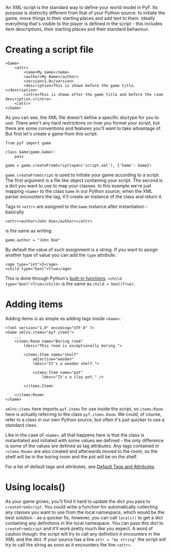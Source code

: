 An XML-script is the standard way to define your world model in PyF. Its purpose is distinctly different from that of your Python source: to initiate the game, move things to their starting places and add text to them. Ideally everything that's visible to the player is defined in the script - this includes item descriptions, their starting places and their standard behaviour.

# Creating a script file #

```
<Game>
	<attr>
		<name>My Game</name>
		<author>My Name</author>
		<version>1.0</version>
		<description>This is shown before the game title.</description>
		<intro>This is shown after the game title and before the room description.</intro>
	</attr>
</Game>
```

As you can see, the XML file doesn't define a specific doctype for you to use. There aren't any hard restrictions on how you format your script, but there are some conventions and features you'll want to take advantage of. But first let's create a game from this script:

```
from pyf import game

class Game(game.Game):
	pass
	
game = game.createFromScript(open('script.xml'), {'Game': Game})
```

`game.createFromScript` is used to initiate your game according to a script. The first argument is a file like object containing your script. The second is a dict you want to use to map your classes. In this example we're just mapping `<Game>` to the class `Game` in our Python source; when the XML parser encounters the tag, it'll create an instance of the class and return it.

Tags in `<attr>` are assigned to the `Game` instance after instantiation - basically
```
<attr><author>John Doe</author></attr>
```
is the same as writing:
```
game.author = "John Doe"
```
By default the value of such assignment is a string. If you want to assign another type of value you can add the `type` attribute.
```
<age type="int">5</age>
<child type="bool">True</age>
```
This is done through Python's [built-in functions](http://docs.python.org/library/functions.html). `<child type="bool">True</child>` is the same as `child = bool(True)`.

# Adding items #

Adding items is as simple as adding tags inside `<Game>`.
```
<?xml version="1.0" encoding="UTF-8" ?>
<Game xmlns:items="pyf.items">
	...
	<items:Room name="Boring room"
		ldesc="This room is exceptionally boring.">

		<items:Item name="shelf" 
			adjective="wooden" 
			ldesc="It's a wooden shelf.">
		
			<items:Item name="pot"
				ldesc="It's a clay pot." />
			
		</items:Item>

	</items:Room>
</Game>
```
`xmlns:items` here imports `pyf.items` for use inside the script, so `items:Room` here is actually referring to the class `pyf.items.Room`. We could, of course, refer to a class in our own Python source, but often it's just quicker to use a standard class.

Like in the case of `<Game>`, all that happens here is that the class is instantiated and initiated with some values we defined - the only difference is some of the values are defined as tag attributes. Any tags contained in `<items:Room>` are also created and afterwards moved to the room, so the shelf will be in the boring room and the pot will be on the shelf.

For a list of default tags and attributes, see [Default Tags and Attributes](DefaultTagsAndAttributes.md).

# Using locals() #

As your game grows, you'll find it hard to update the dict you pass to `createFromScript`. You could write a function for automatically collecting any classes you want to use from the local namespace, which would be the best solution - as a quicker fix, however, you can call `locals()` to get a dict containing any definitions in the local namespace. You can pass this dict to `createFromScript` and it'll work pretty much like you expect. A word of caution though: the script will try to call any definition it encounters in the XML and the dict. If your source has a line `attr = "my string"` the script will try to call the string as soon as it encounters the line `<attr>`.